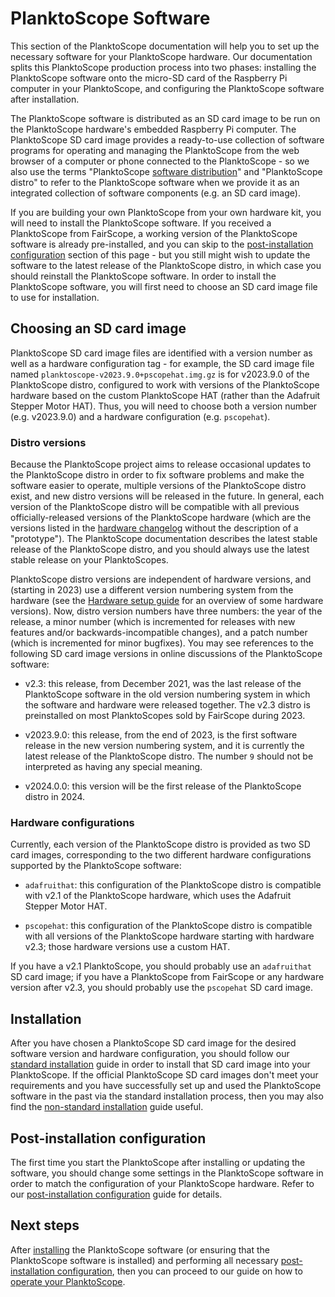 # PlanktoScope Software

This section of the PlanktoScope documentation will help you to set up the necessary software for your PlanktoScope hardware. Our documentation splits this PlanktoScope production process into two phases: installing the PlanktoScope software onto the micro-SD card of the Raspberry Pi computer in your PlanktoScope, and configuring the PlanktoScope software after installation.

The PlanktoScope software is distributed as an SD card image to be run on the PlanktoScope hardware's embedded Raspberry Pi computer. The PlanktoScope SD card image provides a ready-to-use collection of software programs for operating and managing the PlanktoScope from the web browser of a computer or phone connected to the PlanktoScope - so we also use the terms "PlanktoScope [software distribution](https://en.wikipedia.org/wiki/Software_distribution)" and "PlanktoScope distro" to refer to the PlanktoScope software when we provide it as an integrated collection of software components (e.g. an SD card image).

If you are building your own PlanktoScope from your own hardware kit, you will need to install the PlanktoScope software. If you received a PlanktoScope from FairScope, a working version of the PlanktoScope software is already pre-installed, and you can skip to the [post-installation configuration](#post-installation-configuration) section of this page - but you still might wish to update the software to the latest release of the PlanktoScope distro, in which case you should reinstall the PlanktoScope software. In order to install the PlanktoScope software, you will first need to choose an SD card image file to use for installation.

## Choosing an SD card image

PlanktoScope SD card image files are identified with a version number as well as a hardware configuration tag - for example, the SD card image file named `planktoscope-v2023.9.0+pscopehat.img.gz` is for v2023.9.0 of the PlanktoScope distro, configured to work with versions of the PlanktoScope hardware based on the custom PlanktoScope HAT (rather than the Adafruit Stepper Motor HAT). Thus, you will need to choose both a version number (e.g. v2023.9.0) and a hardware configuration (e.g. `pscopehat`).

### Distro versions

Because the PlanktoScope project aims to release occasional updates to the PlanktoScope distro in order to fix software problems and make the software easier to operate, multiple versions of the PlanktoScope distro exist, and new distro versions will be released in the future. In general, each version of the PlanktoScope distro will be compatible with all previous officially-released versions of the PlanktoScope hardware (which are the versions listed in the [hardware changelog](../../reference/hardware/changelog.md) without the description of a "prototype"). The PlanktoScope documentation describes the latest stable release of the PlanktoScope distro, and you should always use the latest stable release on your PlanktoScopes.

PlanktoScope distro versions are independent of hardware versions, and (starting in 2023) use a different version numbering system from the hardware (see the [Hardware setup guide](../hardware/index.md#hardware-versions) for an overview of some hardware versions). Now, distro version numbers have three numbers: the year of the release, a minor number (which is incremented for releases with new features and/or backwards-incompatible changes), and a patch number (which is incremented for minor bugfixes). You may see references to the following SD card image versions in online discussions of the PlanktoScope software:

- v2.3: this release, from December 2021, was the last release of the PlanktoScope software in the old version numbering system in which the software and hardware were released together. The v2.3 distro is preinstalled on most PlanktoScopes sold by FairScope during 2023.

- v2023.9.0: this release, from the end of 2023, is the first software release in the new version numbering system, and it is currently the latest release of the PlanktoScope distro. The number `9` should not be interpreted as having any special meaning.

- v2024.0.0: this version will be the first release of the PlanktoScope distro in 2024.

### Hardware configurations

Currently, each version of the PlanktoScope distro is provided as two SD card images, corresponding to the two different hardware configurations supported by the PlanktoScope software:

- `adafruithat`: this configuration of the PlanktoScope distro is compatible with v2.1 of the PlanktoScope hardware, which uses the Adafruit Stepper Motor HAT.

- `pscopehat`: this configuration of the PlanktoScope distro is compatible with all versions of the PlanktoScope hardware starting with hardware v2.3; those hardware versions use a custom HAT.

If you have a v2.1 PlanktoScope, you should probably use an `adafruithat` SD card image; if you have a PlanktoScope from FairScope or any hardware version after v2.3, you should probably use the `pscopehat` SD card image.

## Installation

After you have chosen a PlanktoScope SD card image for the desired software version and hardware configuration, you should follow our [standard installation](standard-install.md) guide in order to install that SD card image into your PlanktoScope. If the official PlanktoScope SD card images don't meet your requirements and you have successfully set up and used the PlanktoScope software in the past via the standard installation process, then you may also find the [non-standard installation](nonstandard-install.md) guide useful.

## Post-installation configuration

The first time you start the PlanktoScope after installing or updating the software, you should change some settings in the PlanktoScope software in order to match the configuration of your PlanktoScope hardware. Refer to our [post-installation configuration](config.md) guide for details.

## Next steps

After [installing](standard-install.md) the PlanktoScope software (or ensuring that the PlanktoScope software is installed) and performing all necessary [post-installation configuration](config.md), then you can proceed to our guide on how to [operate your PlanktoScope](../../operation/index.md).
